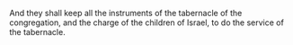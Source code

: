 And they shall keep all the instruments of the tabernacle of the congregation, and the charge of the children of Israel, to do the service of the tabernacle.
